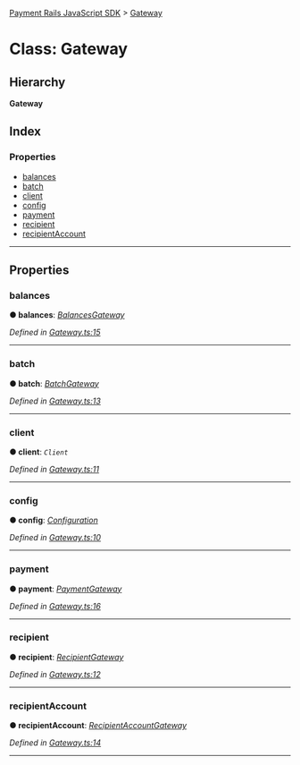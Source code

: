 [Payment Rails JavaScript SDK](../README.md) > [Gateway](../classes/gateway.md)

# Class: Gateway

## Hierarchy

**Gateway**

## Index

### Properties

* [balances](gateway.md#balances)
* [batch](gateway.md#batch)
* [client](gateway.md#client)
* [config](gateway.md#config)
* [payment](gateway.md#payment)
* [recipient](gateway.md#recipient)
* [recipientAccount](gateway.md#recipientaccount)

---

## Properties

<a id="balances"></a>

###  balances

**● balances**: *[BalancesGateway](balancesgateway.md)*

*Defined in [Gateway.ts:15](https://github.com/PaymentRails/javascript-sdk/blob/c3121c6/lib/Gateway.ts#L15)*

___
<a id="batch"></a>

###  batch

**● batch**: *[BatchGateway](batchgateway.md)*

*Defined in [Gateway.ts:13](https://github.com/PaymentRails/javascript-sdk/blob/c3121c6/lib/Gateway.ts#L13)*

___
<a id="client"></a>

###  client

**● client**: *`Client`*

*Defined in [Gateway.ts:11](https://github.com/PaymentRails/javascript-sdk/blob/c3121c6/lib/Gateway.ts#L11)*

___
<a id="config"></a>

###  config

**● config**: *[Configuration](configuration.md)*

*Defined in [Gateway.ts:10](https://github.com/PaymentRails/javascript-sdk/blob/c3121c6/lib/Gateway.ts#L10)*

___
<a id="payment"></a>

###  payment

**● payment**: *[PaymentGateway](paymentgateway.md)*

*Defined in [Gateway.ts:16](https://github.com/PaymentRails/javascript-sdk/blob/c3121c6/lib/Gateway.ts#L16)*

___
<a id="recipient"></a>

###  recipient

**● recipient**: *[RecipientGateway](recipientgateway.md)*

*Defined in [Gateway.ts:12](https://github.com/PaymentRails/javascript-sdk/blob/c3121c6/lib/Gateway.ts#L12)*

___
<a id="recipientaccount"></a>

###  recipientAccount

**● recipientAccount**: *[RecipientAccountGateway](recipientaccountgateway.md)*

*Defined in [Gateway.ts:14](https://github.com/PaymentRails/javascript-sdk/blob/c3121c6/lib/Gateway.ts#L14)*

___

